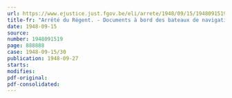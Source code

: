 ```yaml
---
url: https://www.ejustice.just.fgov.be/eli/arrete/1948/09/15/1948091519/justel
title-fr: "Arrêté du Régent. - Documents à bord des bateaux de navigation intérieure. - Modification de l'article 8 du Règlement général de police et de navigation"
date: 1948-09-15
source:
number: 1948091519
page: 888888
case: 1948-09-15/30
publication: 1948-09-27
starts:
modifies:
pdf-original:
pdf-consolidated:
---
```


